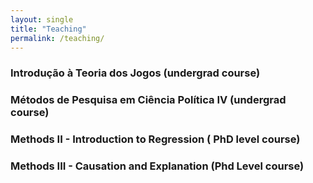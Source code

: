 ```yaml
---
layout: single
title: "Teaching"
permalink: /teaching/
---
```


### Introdução à Teoria dos Jogos (undergrad course)

### Métodos de Pesquisa em Ciência Política IV (undergrad course)

### Methods II - Introduction to Regression ( PhD level course)

### Methods III - Causation and Explanation (Phd Level course)

